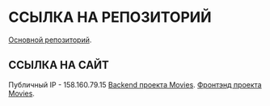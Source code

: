 # ССЫЛКА НА РЕПОЗИТОРИЙ
[Основной репозиторий](https://github.com/AnKiir/movies-explorer-api).

 ## ССЫЛКА НА САЙТ
 Публичный IP - 158.160.79.15
[Backend проекта Movies](https://apikerokir.nomoreparties.co).
[Фронтэнд проекта Movies](https://kerokir.nomoreparties.co).
